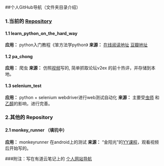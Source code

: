 ##个人GitHub导航（文件夹目录介绍）

### 1.当前的 [Repository](https://github.com/neiltest/neil_test_selenium)
#### 1.1  learn_python_on_the_hard_way 
**应用：** python入门教程《笨方法学python》
**来源：** [在线阅读地址](http://www.jb51.net/shouce/Pythonbbf/latest/) [豆瓣地址](http://book.douban.com/subject/11941213/)
#### 1.2 pa_chong
**应用：** 爬虫
**来源：** 仿照[视频](http://126.am/xVXi13)写的, 简单抓取论坛v2ex 的前十热评，并存储到本地。
#### 1.3 selenium_test
**应用：** python + selenium webdriver进行web测试自动化
**来源：** 主要受[虫师](http://www.cnblogs.com/fnng/) 和 [乙醇](http://www.cnblogs.com/nbkhic/)的影响，进行完善。

### 2.其他的 Repository
#### 2.1 monkey_runner （填坑中）
**应用：** monkeyrunner 在android上的测试
**来源：** “金阳光”的[YY课程](http://www.iqiyi.com/w_19rshpintx.html#vfrm=8-8-0-1)，观看视频后开始写的。


###附注：写在有道云笔记上的 [个人网站导航](http://note.youdao.com/share/?id=862bf8cabfce5a3a26cdda33feda37f0&type=note)
